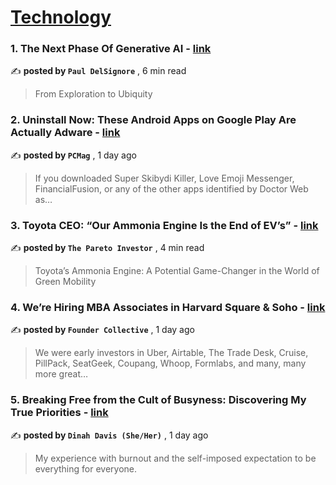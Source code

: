 
<h1><a href=https://medium.com/tag/technology/recommended target="_blank" rel="noopener noreferrer">Technology</a></h1>
<h3>1. The Next Phase Of Generative AI - <a href=https://medium.com/the-generator/the-next-phase-of-generative-ai-984b109915ed?source=tag_recommended_feed---------0-84----------technology----------89b82ee4_2f49_415d_bc02_f784c6dd99b2------- target="_blank" rel="noopener noreferrer">link</a></h3>

✍️ **posted by `Paul DelSignore`** <date> , 6 min read</date>

<blockquote>From Exploration to Ubiquity</blockquote>

<h3>2. Uninstall Now: These Android Apps on Google Play Are Actually Adware - <a href=https://medium.com/pcmag-access/uninstall-now-these-android-apps-on-google-play-are-actually-adware-d145d58f4abe?source=tag_recommended_feed---------1-107----------technology----------89b82ee4_2f49_415d_bc02_f784c6dd99b2------- target="_blank" rel="noopener noreferrer">link</a></h3>

✍️ **posted by `PCMag`** <date> , 1 day ago</date>

<blockquote>If you downloaded Super Skibydi Killer, Love Emoji Messenger, FinancialFusion, or any of the other apps identified by Doctor Web as…</blockquote>

<h3>3. Toyota CEO: “Our Ammonia Engine Is the End of EV’s” - <a href=https://medium.com/@pareto_investor/toyota-ceo-our-ammonia-engine-is-the-end-of-evs-daf889608091?source=tag_recommended_feed---------2-85----------technology----------89b82ee4_2f49_415d_bc02_f784c6dd99b2------- target="_blank" rel="noopener noreferrer">link</a></h3>

✍️ **posted by `The Pareto Investor`** <date> , 4 min read</date>

<blockquote>Toyota’s Ammonia Engine: A Potential Game-Changer in the World of Green Mobility</blockquote>

<h3>4. We’re Hiring MBA Associates in Harvard Square & Soho - <a href=https://medium.com/@foundercollective/were-hiring-mba-associates-in-harvard-square-soho-de880ede0d5d?source=tag_recommended_feed---------3-84----------technology----------89b82ee4_2f49_415d_bc02_f784c6dd99b2------- target="_blank" rel="noopener noreferrer">link</a></h3>

✍️ **posted by `Founder Collective`** <date> , 1 day ago</date>

<blockquote>We were early investors in Uber, Airtable, The Trade Desk, Cruise, PillPack, SeatGeek, Coupang, Whoop, Formlabs, and many, many more great…</blockquote>

<h3>5. Breaking Free from the Cult of Busyness: Discovering My True Priorities - <a href=https://medium.com/code-like-a-girl/breaking-free-from-the-cult-of-busyness-discovering-my-true-priorities-990195d41b8d?source=tag_recommended_feed---------4-107----------technology----------89b82ee4_2f49_415d_bc02_f784c6dd99b2------- target="_blank" rel="noopener noreferrer">link</a></h3>

✍️ **posted by `Dinah Davis (She/Her)`** <date> , 1 day ago</date>

<blockquote>My experience with burnout and the self-imposed expectation to be everything for everyone.</blockquote>

